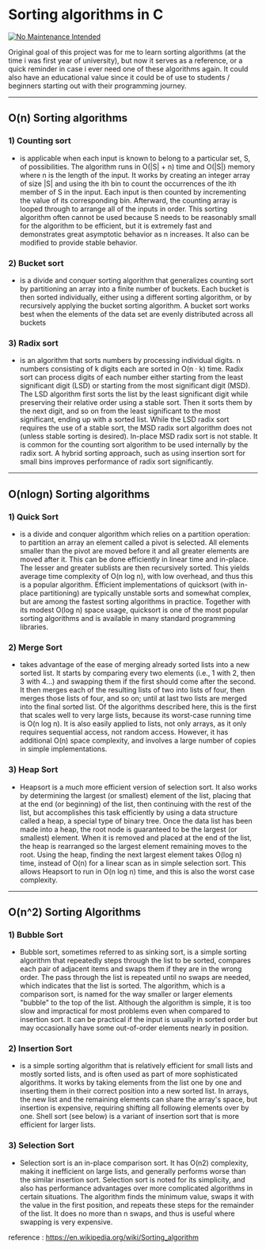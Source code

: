 # Sorting algorithms in C

[![No Maintenance Intended](http://unmaintained.tech/badge.svg)](http://unmaintained.tech/)

Original goal of this project was for me to learn sorting algorithms (at the time i was first year of university), but now it serves as a reference, or a quick reminder in case i ever need one of these algorithms again. It could also have an educational value since it could be of use to students / beginners starting out with their programming journey.

---

## O(n) Sorting algorithms

### 1) Counting sort 
  - is applicable when each input is known to belong to a particular set, S, of possibilities.
  The algorithm runs in O(|S| + n) time and O(|S|) memory where n is the length of the input. 
  It works by creating an integer array of size |S| and using the ith bin to count the occurrences of the ith member of S in the input. 
  Each input is then counted by incrementing the value of its corresponding bin. 
  Afterward, the counting array is looped through to arrange all of the inputs in order. 
  This sorting algorithm often cannot be used because S needs to be reasonably small for the algorithm to be efficient, 
  but it is extremely fast and demonstrates great asymptotic behavior as n increases. 
  It also can be modified to provide stable behavior.
  
### 2) Bucket sort
  - is a divide and conquer sorting algorithm that generalizes counting sort by partitioning an array into a 
  finite number of buckets. Each bucket is then sorted individually, either using a different sorting algorithm, 
  or by recursively applying the bucket sorting algorithm.
  A bucket sort works best when the elements of the data set are evenly distributed across all buckets
 
### 3) Radix sort 
  - is an algorithm that sorts numbers by processing individual digits. n numbers consisting of k digits each are sorted in O(n · k) time. 
  Radix sort can process digits of each number either starting from the least significant digit (LSD) or starting from the most 
  significant digit (MSD). The LSD algorithm first sorts the list by the least significant digit while preserving their relative order 
  using a stable sort. Then it sorts them by the next digit, and so on from the least significant to the most significant, 
  ending up with a sorted list. While the LSD radix sort requires the use of a stable sort, the MSD radix sort algorithm does not 
  (unless stable sorting is desired). In-place MSD radix sort is not stable. It is common for the counting sort algorithm to be used 
  internally by the radix sort. 
  A hybrid sorting approach, such as using insertion sort for small bins improves performance of radix sort significantly.
 
---

## O(nlogn) Sorting algorithms

### 1) Quick Sort 
  - is a divide and conquer algorithm which relies on a partition operation: to partition an array an element called a
  pivot is selected. All elements smaller than the pivot are moved before it and all greater elements are moved after it.
  This can be done efficiently in linear time and in-place. The lesser and greater sublists are then recursively sorted. 
  This yields average time complexity of O(n log n), with low overhead, and thus this is a popular algorithm. 
  Efficient implementations of quicksort (with in-place partitioning) are typically unstable sorts and somewhat complex, 
  but are among the fastest sorting algorithms in practice. Together with its modest O(log n) space usage, 
  quicksort is one of the most popular sorting algorithms and is available in many standard programming libraries.
  
### 2) Merge Sort
  - takes advantage of the ease of merging already sorted lists into a new sorted list. 
  It starts by comparing every two elements (i.e., 1 with 2, then 3 with 4...) and swapping them if the first 
  should come after the second. It then merges each of the resulting lists of two into lists of four, 
  then merges those lists of four, and so on; until at last two lists are merged into the final sorted list.
  Of the algorithms described here, this is the first that scales well to very large lists, 
  because its worst-case running time is O(n log n). It is also easily applied to lists, not only arrays, 
  as it only requires sequential access, not random access. 
  However, it has additional O(n) space complexity, and involves a large number of copies in simple implementations.
  
### 3) Heap Sort 
  - Heapsort is a much more efficient version of selection sort. It also works by determining the largest (or smallest) 
  element of the list, placing that at the end (or beginning) of the list, then continuing with the rest of the list, 
  but accomplishes this task efficiently by using a data structure called a heap, a special type of binary tree.
  Once the data list has been made into a heap, the root node is guaranteed to be the largest (or smallest) element. 
  When it is removed and placed at the end of the list, the heap is rearranged so the largest element remaining moves to the root. 
  Using the heap, finding the next largest element takes O(log n) time, instead of O(n) for a linear scan as in simple selection sort. 
  This allows Heapsort to run in O(n log n) time, and this is also the worst case complexity.
  
---  
  
## O(n^2) Sorting Algorithms

### 1) Bubble Sort
  - Bubble sort, sometimes referred to as sinking sort, is a simple sorting algorithm that repeatedly steps through the list 
  to be sorted, compares each pair of adjacent items and swaps them if they are in the wrong order. 
  The pass through the list is repeated until no swaps are needed, which indicates that the list is sorted.
  The algorithm, which is a comparison sort, is named for the way smaller or larger elements "bubble" to the top of the list. 
  Although the algorithm is simple, it is too slow and impractical for most problems even when compared to insertion sort. 
  It can be practical if the input is usually in sorted order but may occasionally have some out-of-order elements nearly in position.

### 2) Insertion Sort
  - is a simple sorting algorithm that is relatively efficient for small lists and mostly sorted lists, 
  and is often used as part of more sophisticated algorithms. It works by taking elements from the list one by one and 
  inserting them in their correct position into a new sorted list. In arrays, the new list and the remaining elements can share 
  the array's space, but insertion is expensive, requiring shifting all following elements over by one.
  Shell sort (see below) is a variant of insertion sort that is more efficient for larger lists.
  
### 3) Selection Sort 
  - Selection sort is an in-place comparison sort. It has O(n2) complexity, making it inefficient on large lists, and generally performs 
  worse than the similar insertion sort. Selection sort is noted for its simplicity, and also has performance advantages 
  over more complicated algorithms in certain situations.
  The algorithm finds the minimum value, swaps it with the value in the first position, and repeats these steps for the
  remainder of the list. It does no more than n swaps, and thus is useful where swapping is very expensive.
  
  
  reference : https://en.wikipedia.org/wiki/Sorting_algorithm
